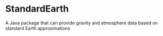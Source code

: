 # StandardEarth
A Java package that can provide gravity and atmosphere data based on standard Earth approximations
